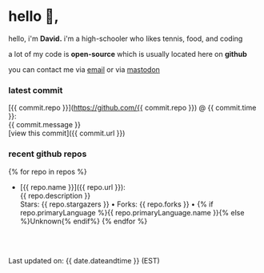# hello 👋,
hello, i'm <b>David.</b> i'm a high-schooler who likes tennis, food, and coding

a lot of my code is **open-source** which is usually located here on **github**

you can contact me via [email](mailto:aboutdavid@protonmail.com) or via [mastodon](https://social.dino.icu/@david)

### latest commit
[{{ commit.repo }}](https://github.com/{{ commit.repo }}) @ {{ commit.time }}:<br>
{{ commit.message }}<br>
[view this commit]({{ commit.url }})

### recent github repos
{% for repo in repos %}
- [{{ repo.name }}]({{ repo.url }}):<br>
{{ repo.description }}<br>
Stars: {{ repo.stargazers }} • Forks: {{ repo.forks }} • {% if repo.primaryLanguage %}{{ repo.primaryLanguage.name }}{% else %}Unknown{% endif%}
{% endfor %}


<br><br>

Last updated on: {{ date.dateandtime }} (EST)
